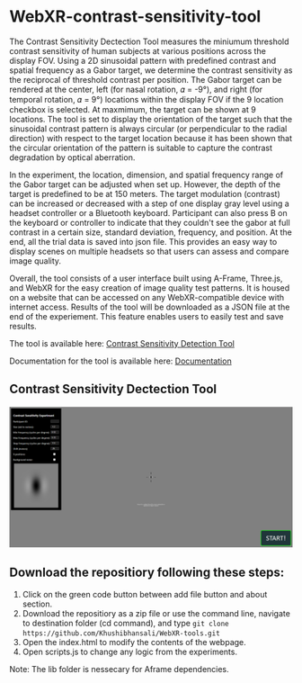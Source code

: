 # WebXR-contrast-sensitivity-tool
 
The Contrast Sensitivity Dectection Tool measures the miniumum threshold contrast sensitivity of human subjects at various positions across the display FOV. Using a 2D sinusoidal pattern with predefined contrast and spatial frequency as a Gabor target, we determine the contrast sensitivity as the reciprocal of threshold contrast per position. The Gabor target can be rendered at the center, left (for nasal rotation, 𝛼 = -9°), and right (for temporal rotation, 𝛼 = 9°) locations within the display FOV if the 9 location checkbox is selected. At maxmimum, the target can be shown at 9 locations. The tool is set to display the orientation of the target such that the sinusoidal contrast pattern is always circular (or perpendicular to the radial direction) with respect to the target location because it has been shown that the circular orientation of the pattern is suitable to capture the contrast degradation by optical aberration.

In the experiment, the location, dimension, and spatial frequency range of the Gabor target can be adjusted when set up. However, the depth of the target is predefined to be at 150 meters. The target modulation (contrast) can be increased or decreased with a step of one display gray level using a headset controller or a Bluetooth keyboard. Participant can also press B on the keyboard or controller to indicate that they couldn't see the gabor at full contrast in a certain size, standard deviation, frequency, and position.  At the end, all the trial data is saved into json file. This provides an easy way to display scenes on multiple headsets so that users can assess and compare image quality. 

Overall, the tool consists of a user interface built using A-Frame, Three.js, and WebXR for the easy creation of image quality test patterns. It is housed on a website that can be accessed on any WebXR-compatible device with internet access. Results of the tool will be downloaded as a JSON file at the end of the experiement. This feature enables users to easily test and save results.

The tool is available here: [Contrast Sensitivity Detection Tool](https://khushibhansali.github.io/WebXR-contrast-sensitivity-tool/tool/)

Documentation for the tool is available here: [Documentation](https://khushibhansali.github.io/WebXR-contrast-sensitivity-tool/documentation/)


## Contrast Sensitivity Dectection Tool

![plot](Image/exp1.PNG)

## Download the repositiory following these steps:
1. Click on the green code button between add file button and about section. 
2. Download the repositiory as a zip file or use the command line, navigate to destination folder (cd command), and type ```git clone https://github.com/Khushibhansali/WebXR-tools.git```
3. Open the index.html to modify the contents of the webpage. 
4. Open scripts.js to change any logic from the experiments.

Note: The lib folder is nessecary for Aframe dependencies.
